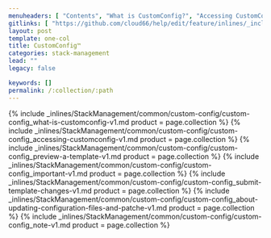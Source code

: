 ```yaml
---
menuheaders: [ "Contents", "What is CustomConfig?", "Accessing CustomConfig", "Preview a template", "Important", "Submit template changes", "About updating configuration files and patches", "Note" ]
gitlinks: [ "https://github.com/cloud66/help/edit/feature/inlines/_includes/_inlines/StackManagement/common/custom-config/custom-config_contents-v1.md", "https://github.com/cloud66/help/edit/feature/inlines/_includes/_inlines/StackManagement/common/custom-config/custom-config_what-is-customconfig-v1.md", "https://github.com/cloud66/help/edit/feature/inlines/_includes/_inlines/StackManagement/common/custom-config/custom-config_accessing-customconfig-v1.md", "https://github.com/cloud66/help/edit/feature/inlines/_includes/_inlines/StackManagement/common/custom-config/custom-config_preview-a-template-v1.md", "https://github.com/cloud66/help/edit/feature/inlines/_includes/_inlines/StackManagement/common/custom-config/custom-config_important-v1.md", "https://github.com/cloud66/help/edit/feature/inlines/_includes/_inlines/StackManagement/common/custom-config/custom-config_submit-template-changes-v1.md", "https://github.com/cloud66/help/edit/feature/inlines/_includes/_inlines/StackManagement/common/custom-config/custom-config_about-updating-configuration-files-and-patche-v1.md", "https://github.com/cloud66/help/edit/feature/inlines/_includes/_inlines/StackManagement/common/custom-config/custom-config_note-v1.md" ]
layout: post
template: one-col
title: CustomConfig™
categories: stack-management
lead: ""
legacy: false

keywords: []
permalink: /:collection/:path
---
```





{% include _inlines/StackManagement/common/custom-config/custom-config_what-is-customconfig-v1.md  product = page.collection %}
{% include _inlines/StackManagement/common/custom-config/custom-config_accessing-customconfig-v1.md  product = page.collection %}
{% include _inlines/StackManagement/common/custom-config/custom-config_preview-a-template-v1.md  product = page.collection %}
{% include _inlines/StackManagement/common/custom-config/custom-config_important-v1.md  product = page.collection %}
{% include _inlines/StackManagement/common/custom-config/custom-config_submit-template-changes-v1.md  product = page.collection %}
{% include _inlines/StackManagement/common/custom-config/custom-config_about-updating-configuration-files-and-patche-v1.md  product = page.collection %}
{% include _inlines/StackManagement/common/custom-config/custom-config_note-v1.md  product = page.collection %}